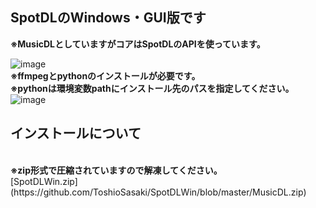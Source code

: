 <h2>SpotDLのWindows・GUI版です</h2>
<strong>※MusicDLとしていますがコアはSpotDLのAPIを使っています。</strong>
<br>

![image](https://github.com/aps-sys/SpotDLWin/assets/72966280/2aaf1b3d-d6d4-4a02-ac98-5b5d071e1181)
<br>
<strong>※ffmpegとpythonのインストールが必要です。</strong>
<br>
<strong>※pythonは環境変数pathにインストール先のパスを指定してください。</strong>
<br>
![image](https://github.com/aps-sys/SpotDLWin/assets/72966280/f3db9ef2-eea8-498e-81a9-a9f537fcad2b)
<br>
<h2>インストールについて</h2>
<br>
<strong>※zip形式で圧縮されていますので解凍してください。</strong>
<br>[SpotDLWin.zip](https://github.com/ToshioSasaki/SpotDLWin/blob/master/MusicDL.zip)





